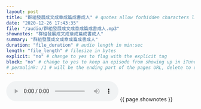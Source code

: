 ```yaml
---
layout: post
title: "群組發展成文成章成篇成書成人" # quotes allow forbidden characters like the colon
date: "2020-12-26 17:43:35"
file: "/audio/群組發展成文成章成篇成書成人.mp3"
shownotes: "群組發展成文成章成篇成書成人"
summary: "群組發展成文成章成篇成書成人"
duration: "file_duration" # audio length in min:sec
length: "file_length" # filesize in bytes
explicit: "no" # change to yes to flag with the explicit tag
block: "no" # change to yes to keep an episode from showing up in iTunes
# permalink: /1 # will be the ending part of the pages URL, delete to default to the title
---
```


<audio controls>
<source src="{{site.url}}{{site.baseurl}}{{ page.file }}" type="audio/x-mp3">
Your browser does not support the audio element.
</audio>
{{ page.shownotes }}
